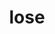 ---
category: 4-letters
denotation: null
name: lose
reference_link: https://www.etymonline.com/word/lose
root_language: null
root_name: null
title: lose
type: free
word_sums:
- respelling: lose
  sum: 'Lose + '
---